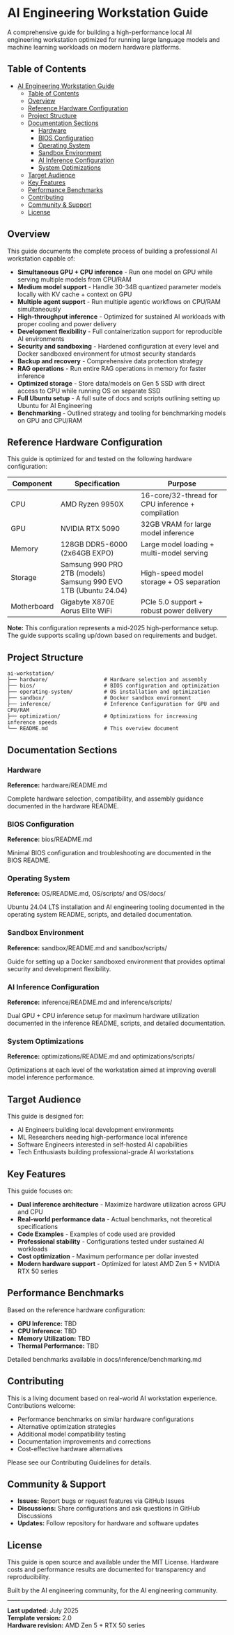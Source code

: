 # AI Engineering Workstation Guide
A comprehensive guide for building a high-performance local AI engineering workstation optimized for running large language models and machine learning workloads on modern hardware platforms.

## Table of Contents
- [AI Engineering Workstation Guide](#ai-engineering-workstation-guide)
  - [Table of Contents](#table-of-contents)
  - [Overview](#overview)
  - [Reference Hardware Configuration](#reference-hardware-configuration)
  - [Project Structure](#project-structure)
  - [Documentation Sections](#documentation-sections)
    - [Hardware](#hardware)
    - [BIOS Configuration](#bios-configuration)
    - [Operating System](#operating-system)
    - [Sandbox Environment](#sandbox-environment)
    - [AI Inference Configuration](#ai-inference-configuration)
    - [System Optimizations](#system-optimizations)
  - [Target Audience](#target-audience)
  - [Key Features](#key-features)
  - [Performance Benchmarks](#performance-benchmarks)
  - [Contributing](#contributing)
  - [Community \& Support](#community--support)
  - [License](#license)

## Overview
This guide documents the complete process of building a professional AI workstation capable of:

- **Simultaneous GPU + CPU inference** - Run one model on GPU while serving multiple models from CPU/RAM
- **Medium model support** - Handle 30-34B quantized parameter models locally with KV cache + context on GPU
- **Multiple agent support** - Run multiple agentic workflows on CPU/RAM simultaneously
- **High-throughput inference** - Optimized for sustained AI workloads with proper cooling and power delivery
- **Development flexibility** - Full containerization support for reproducible AI environments
- **Security and sandboxing** - Hardened configuration at every level and Docker sandboxed environment for utmost security standards
- **Backup and recovery** - Comprehensive data protection strategy
- **RAG operations** - Run entire RAG operations in memory for faster inference
- **Optimized storage** - Store data/models on Gen 5 SSD with direct access to CPU while running OS on separate SSD
- **Full Ubuntu setup** - A full suite of docs and scripts outlining setting up Ubuntu for AI Engineering
- **Benchmarking** - Outlined strategy and tooling for benchmarking models on GPU and CPU/RAM

## Reference Hardware Configuration
This guide is optimized for and tested on the following hardware configuration:

| Component | Specification | Purpose |
|-----------|---------------|---------|
| CPU | AMD Ryzen 9950X | 16-core/32-thread for CPU inference + compilation |
| GPU | NVIDIA RTX 5090 | 32GB VRAM for large model inference |
| Memory | 128GB DDR5-6000 (2x64GB EXPO) | Large model loading + multi-model serving |
| Storage | Samsung 990 PRO 2TB (models)<br>Samsung 990 EVO 1TB (Ubuntu 24.04) | High-speed model storage + OS separation |
| Motherboard | Gigabyte X870E Aorus Elite WiFi | PCIe 5.0 support + robust power delivery |

**Note:** This configuration represents a mid-2025 high-performance setup. The guide supports scaling up/down based on requirements and budget.

## Project Structure
```
ai-workstation/
├── hardware/                  # Hardware selection and assembly
├── bios/                      # BIOS configuration and optimization
├── operating-system/          # OS installation and optimization
├── sandbox/                   # Docker sandbox environment 
├── inference/                 # Inference Configuration for GPU and CPU/RAM
├── optimization/              # Optimizations for increasing inference speeds
└── README.md                  # This overview document
```

## Documentation Sections

### Hardware
**Reference:** hardware/README.md

Complete hardware selection, compatibility, and assembly guidance documented in the hardware README.

### BIOS Configuration
**Reference:** bios/README.md

Minimal BIOS configuration and troubleshooting are documented in the BIOS README.

### Operating System
**Reference:** OS/README.md, OS/scripts/ and OS/docs/

Ubuntu 24.04 LTS installation and AI engineering tooling documented in the operating system README, scripts, and detailed documentation.

### Sandbox Environment
**Reference:** sandbox/README.md and sandbox/scripts/

Guide for setting up a Docker sandboxed environment that provides optimal security and development flexibility.

### AI Inference Configuration
**Reference:** inference/README.md and inference/scripts/

Dual GPU + CPU inference setup for maximum hardware utilization documented in the inference README, scripts, and detailed documentation.

### System Optimizations
**Reference:** optimizations/README.md and optimizations/scripts/

Optimizations at each level of the workstation aimed at improving overall model inference performance.

## Target Audience
This guide is designed for:

- AI Engineers building local development environments
- ML Researchers needing high-performance local inference
- Software Engineers interested in self-hosted AI capabilities
- Tech Enthusiasts building professional-grade AI workstations

## Key Features
This guide focuses on:

- **Dual inference architecture** - Maximize hardware utilization across GPU and CPU
- **Real-world performance data** - Actual benchmarks, not theoretical specifications
- **Code Examples** - Examples of code used are provided
- **Professional stability** - Configurations tested under sustained AI workloads
- **Cost optimization** - Maximum performance per dollar invested
- **Modern hardware support** - Optimized for latest AMD Zen 5 + NVIDIA RTX 50 series

## Performance Benchmarks
Based on the reference hardware configuration:

- **GPU Inference:** TBD
- **CPU Inference:** TBD
- **Memory Utilization:** TBD
- **Thermal Performance:** TBD

Detailed benchmarks available in docs/inference/benchmarking.md

## Contributing
This is a living document based on real-world AI workstation experience. Contributions welcome:

- Performance benchmarks on similar hardware configurations
- Alternative optimization strategies
- Additional model compatibility testing
- Documentation improvements and corrections
- Cost-effective hardware alternatives

Please see our Contributing Guidelines for details.

## Community & Support
- **Issues:** Report bugs or request features via GitHub Issues
- **Discussions:** Share configurations and ask questions in GitHub Discussions
- **Updates:** Follow repository for hardware and software updates

## License
This guide is open source and available under the MIT License. Hardware costs and performance results are documented for transparency and reproducibility.

Built by the AI engineering community, for the AI engineering community.

---
**Last updated:** July 2025  
**Template version:** 2.0  
**Hardware revision:** AMD Zen 5 + RTX 50 series